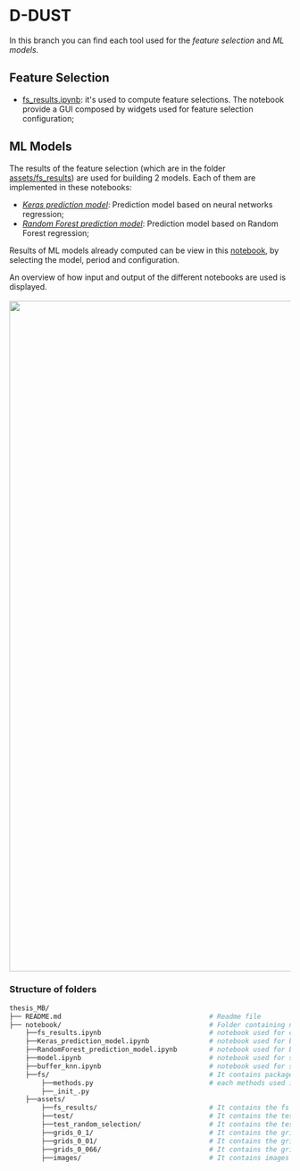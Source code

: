 # D-DUST
In this branch you can find each tool used for the *feature selection* and *ML models*. 


## Feature Selection
- [fs_results.ipynb](https://github.com/opengeolab/D-DUST/blob/thesis_MB/notebooks/fs_results.ipynb): it's used to compute feature selections. The notebook provide a GUI composed by widgets used for feature selection configuration;
## ML Models
The results of the feature selection (which are in the folder [assets/fs_results](https://github.com/opengeolab/D-DUST/tree/thesis_MB/notebooks/assets/fs_results)) are used for building 2 models. Each of them are implemented in these notebooks:
- *[Keras prediction model](https://github.com/opengeolab/D-DUST/blob/thesis_MB/notebooks/Keras_prediction_model.ipynb)*: Prediction model based on neural networks regression;
- *[Random Forest prediction model](https://github.com/opengeolab/D-DUST/blob/thesis_MB/notebooks/RandomForest_prediction_model.ipynb)*: Prediction model based on Random Forest regression;


Results of ML models already computed can be view in this [notebook](https://github.com/opengeolab/D-DUST/blob/thesis_MB/notebooks/model.ipynb), by selecting the model, period and configuration.


An overview of how input and output of the different notebooks are used is displayed.
</br>
</br>
<img width="1200" src = notebooks/assets/images/overview.png>


### Structure of folders


```bash
thesis_MB/ 
├── README.md                                     # Readme file
├── notebook/                                     # Folder containing notebooks implemented in my work thesis
    ├──fs_results.ipynb                           # notebook used for computing Feature Selection
    ├──Keras_prediction_model.ipynb               # notebook used for building Keras Neural Network model for prediction
    ├──RandomForest_prediction_model.ipynb        # notebook used for building Random Forest Model for prediction
    ├──model.ipynb                                # notebook used for showing results achieved by ML models
    ├──buffer_knn.ipynb                           # notebook used for showing how KNN is performed in order to increase the size of ARPA observation
    ├──fs/                                        # It contains package in which I collect method implemented and used by the notebooks
        ├──methods.py                             # each methods used in notebooks developed are stored here
        ├──_init_.py
    ├──assets/    
        ├──fs_results/                            # It contains the fs results already run and saved in .csv files
        ├──test/                                  # It contains the test results using fs  saved in .csv and .xlsx files        
        ├──test_random_selection/                 # It contains the test results without using fs  saved in .csv and .xlsx files  
        ├──grids_0_1/                             # It contains the grids used in my case of study at 0.1° resolution
        ├──grids_0_01/                            # It contains the grids used in my case of study at 0.01° resolution
        ├──grids_0_066/                           # It contains the grids used in my case of study at 0.066 resolution
        ├──images/                                # It contains images used in this branch
